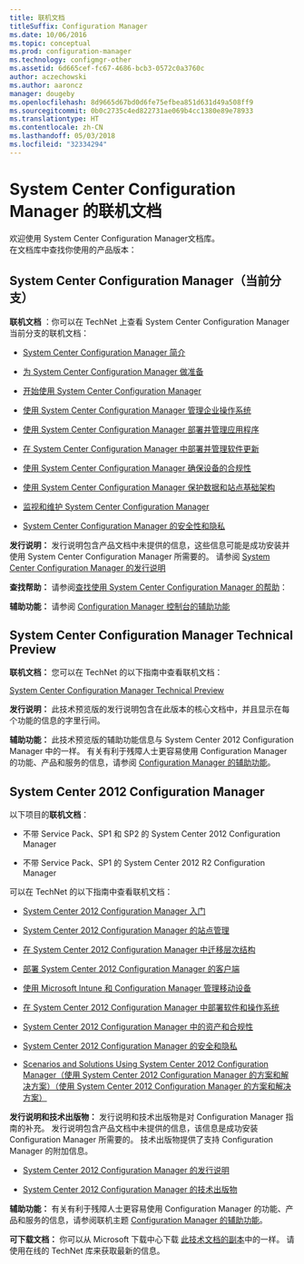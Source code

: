 ```yaml
---
title: 联机文档
titleSuffix: Configuration Manager
ms.date: 10/06/2016
ms.topic: conceptual
ms.prod: configuration-manager
ms.technology: configmgr-other
ms.assetid: 6d665cef-fc67-4686-bcb3-0572c0a3760c
author: aczechowski
ms.author: aaroncz
manager: dougeby
ms.openlocfilehash: 8d9665d67bd0d6fe75efbea851d631d49a508ff9
ms.sourcegitcommit: 0b0c2735c4ed822731ae069b4cc1380e89e78933
ms.translationtype: HT
ms.contentlocale: zh-CN
ms.lasthandoff: 05/03/2018
ms.locfileid: "32334294"
---
```

# <a name="online-documentation-for-system-center-configuration-manager"></a>System Center Configuration Manager 的联机文档


欢迎使用 System Center Configuration Manager文档库。  
在文档库中查找你使用的产品版本：  

## <a name="system-center-configuration-manager-current-branch"></a>System Center Configuration Manager（当前分支）  
**联机文档** ：你可以在 TechNet 上查看 System Center Configuration Manager 当前分支的联机文档：  

-   [System Center Configuration Manager 简介](https://technet.microsoft.com/library/mt622715.aspx)  

-   [为 System Center Configuration Manager 做准备](https://technet.microsoft.com/library/mt608540.aspx)  

-   [开始使用 System Center Configuration Manager](https://technet.microsoft.com/library/mt608544.aspx)  

-   [使用 System Center Configuration Manager 管理企业操作系统](https://technet.microsoft.com/library/mt627933.aspx)  

-   [使用 System Center Configuration Manager 部署并管理应用程序](https://technet.microsoft.com/library/mt627959.aspx)  

-   [在 System Center Configuration Manager 中部署并管理软件更新](https://technet.microsoft.com/library/mt634340.aspx)  

-   [使用 System Center Configuration Manager 确保设备的合规性](https://technet.microsoft.com/library/mt595717.aspx)  

-   [使用 System Center Configuration Manager 保护数据和站点基础架构](https://technet.microsoft.com/library/mt613161.aspx)  

-   [监视和维护 System Center Configuration Manager](https://technet.microsoft.com/library/mt612855.aspx)  

-   [System Center Configuration Manager 的安全性和隐私](https://technet.microsoft.com/library/mt622694.aspx)  

**发行说明：** 发行说明包含产品文档中未提供的信息，这些信息可能是成功安装并使用 System Center Configuration Manager 所需要的。 请参阅 [System Center Configuration Manager 的发行说明](https://technet.microsoft.com/library/mt592024.aspx)  

**查找帮助：** 请参阅[查找使用 System Center Configuration Manager 的帮助](https://technet.microsoft.com/library/mt628521.aspx)：  

**辅助功能：** 请参阅 [Configuration Manager 控制台的辅助功能](https://technet.microsoft.com/library/mt628521.aspx)  


## <a name="system-center-configuration-manager-technical-preview"></a>System Center Configuration Manager Technical Preview  
**联机文档：** 您可以在 TechNet 的以下指南中查看联机文档：  

 [System Center Configuration Manager Technical Preview](https://go.microsoft.com/fwlink/p/?LinkId=534001)  

**发行说明：** 此技术预览版的发行说明包含在此版本的核心文档中，并且显示在每个功能的信息的字里行间。  

**辅助功能：** 此技术预览版的辅助功能信息与 System Center 2012 Configuration Manager 中的一样。 有关有利于残障人士更容易使用 Configuration Manager 的功能、产品和服务的信息，请参阅 [Configuration Manager 的辅助功能](http://go.microsoft.com/fwlink/p/?LinkId=258586)。  

## <a name="system-center-2012-configuration-manager"></a>System Center 2012 Configuration Manager  
以下项目的**联机文档**：  

-   不带 Service Pack、SP1 和 SP2 的 System Center 2012 Configuration Manager  

-   不带 Service Pack、SP1 的 System Center 2012 R2 Configuration Manager  

可以在 TechNet 的以下指南中查看联机文档：  

-   [System Center 2012 Configuration Manager 入门](https://go.microsoft.com/fwlink/p/?LinkId=210632)  

-   [System Center 2012 Configuration Manager 的站点管理](https://go.microsoft.com/fwlink/p/?LinkId=210636)  

-   [在 System Center 2012 Configuration Manager 中迁移层次结构](https://go.microsoft.com/fwlink/p/?LinkId=210645)  

-   [部署 System Center 2012 Configuration Manager 的客户端](https://go.microsoft.com/fwlink/p/?LinkId=210638)  

-   [使用 Microsoft Intune 和 Configuration Manager 管理移动设备](https://go.microsoft.com/fwlink/?LinkId=529959)  

-   [在 System Center 2012 Configuration Manager 中部署软件和操作系统](https://go.microsoft.com/fwlink/p/?LinkId=210635)  

-   [System Center 2012 Configuration Manager 中的资产和合规性](https://go.microsoft.com/fwlink/p/?LinkId=210639)  

-   [System Center 2012 Configuration Manager 的安全和隐私](https://go.microsoft.com/fwlink/p/?LinkId=210640)  

-   [Scenarios and Solutions Using System Center 2012 Configuration Manager（使用 System Center 2012 Configuration Manager 的方案和解决方案）（使用 System Center 2012 Configuration Manager 的方案和解决方案）](https://go.microsoft.com/fwlink/p/?LinkId=290889)  

 **发行说明和技术出版物：** 发行说明和技术出版物是对 Configuration Manager 指南的补充。 发行说明包含产品文档中未提供的信息，该信息是成功安装 Configuration Manager 所需要的。 技术出版物提供了支持 Configuration Manager 的附加信息。  

-   [System Center 2012 Configuration Manager 的发行说明](http://go.microsoft.com/fwlink/?LinkId=529437)  

-   [System Center 2012 Configuration Manager 的技术出版物](http://go.microsoft.com/fwlink/p/?LinkId=261032)  

**辅助功能：** 有关有利于残障人士更容易使用 Configuration Manager 的功能、产品和服务的信息，请参阅联机主题 [Configuration Manager 的辅助功能](http://go.microsoft.com/fwlink/p/?LinkId=258586)。  

**可下载文档：** 你可以从 Microsoft 下载中心下载 [此技术文档的副本](http://go.microsoft.com/fwlink/?LinkId=253643)中的一样。 请使用在线的 TechNet 库来获取最新的信息。
